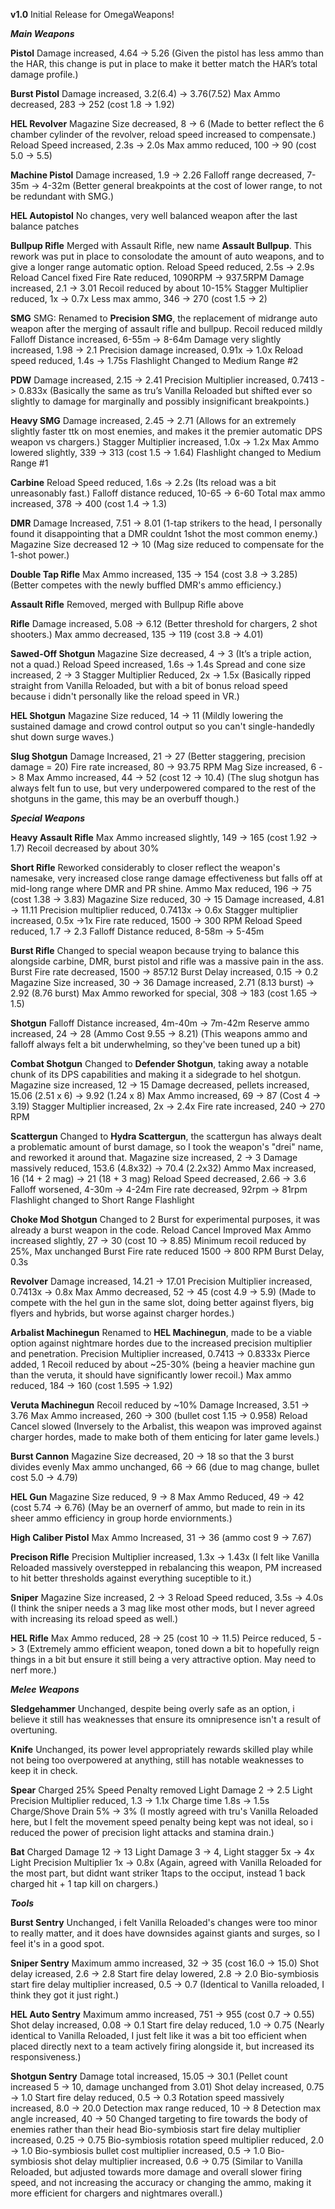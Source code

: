 **v1.0**
Initial Release for OmegaWeapons!


***Main Weapons***

**Pistol**
Damage increased, 4.64 -> 5.26 (Given the pistol has less ammo than the HAR, this change is put in place to make it better match the HAR’s total damage profile.)

**Burst Pistol**
Damage increased, 3.2(6.4) -> 3.76(7.52)
Max Ammo decreased, 283 -> 252 (cost 1.8 -> 1.92)

**HEL Revolver**
Magazine Size decreased, 8 -> 6 (Made to better reflect the 6 chamber cylinder of the revolver, reload speed increased to compensate.)
Reload Speed increased, 2.3s -> 2.0s
Max ammo reduced, 100 -> 90 (cost 5.0 -> 5.5)

**Machine Pistol**
Damage increased, 1.9 -> 2.26
Falloff range decreased, 7-35m -> 4-32m (Better general breakpoints at the cost of lower range, to not be redundant with SMG.)

**HEL Autopistol**
No changes, very well balanced weapon after the last balance patches

**Bullpup Rifle**
Merged with Assault Rifle, new name **Assault Bullpup**. This rework was put in place to consolodate the amount of auto weapons, and to give a longer range automatic option.
Reload Speed reduced, 2.5s -> 2.9s
Reload Cancel fixed
Fire Rate reduced, 1090RPM -> 937.5RPM
Damage increased, 2.1 -> 3.01 
Recoil reduced by about 10-15%
Stagger Multiplier reduced, 1x -> 0.7x
Less max ammo, 346 -> 270 (cost 1.5 -> 2)

**SMG**
SMG:
Renamed to **Precision SMG**, the replacement of midrange auto weapon after the merging of assault rifle and bullpup.
Recoil reduced mildly
Falloff Distance increased, 6-55m -> 8-64m
Damage very slightly increased, 1.98 -> 2.1
Precision damage increased, 0.91x -> 1.0x
Reload speed reduced, 1.4s -> 1.75s
Flashlight Changed to Medium Range #2

**PDW**
Damage increased, 2.15 -> 2.41
Precision Multiplier increased, 0.7413 -> 0.833x
(Basically the same as tru’s Vanilla Reloaded but shifted ever so slightly to damage for marginally and possibly insignificant breakpoints.)

**Heavy SMG**
Damage increased, 2.45 -> 2.71 (Allows for an extremely slightly faster ttk on most enemies, and makes it the premier automatic DPS weapon vs chargers.)
Stagger Multiplier increased, 1.0x -> 1.2x
Max Ammo lowered slightly, 339 -> 313 (cost 1.5 -> 1.64)
Flashlight changed to Medium Range #1

**Carbine**
Reload Speed reduced, 1.6s -> 2.2s (Its reload was a bit unreasonably fast.)
Falloff distance reduced, 10-65 -> 6-60
Total max ammo increased, 378 -> 400 (cost 1.4 -> 1.3)

**DMR**
Damage Increased, 7.51 -> 8.01 (1-tap strikers to the head, I personally found it disappointing that a DMR couldnt 1shot the most common enemy.)
Magazine Size decreased 12 -> 10 (Mag size reduced to compensate for the 1-shot power.)

**Double Tap Rifle**
Max Ammo increased, 135 -> 154 (cost 3.8 -> 3.285) (Better competes with the newly buffled DMR's ammo efficiency.)

**Assault Rifle**
Removed, merged with Bullpup Rifle above

**Rifle**
Damage increased, 5.08 -> 6.12 (Better threshold for chargers, 2 shot shooters.)
Max ammo decreased, 135 -> 119 (cost 3.8 -> 4.01)

**Sawed-Off Shotgun**
Magazine Size decreased, 4 -> 3 (It’s a triple action, not a quad.)
Reload Speed increased, 1.6s -> 1.4s
Spread and cone size increased, 2 -> 3
Stagger Multiplier Reduced, 2x -> 1.5x
(Basically ripped straight from Vanilla Reloaded, but with a bit of bonus reload speed because i didn't personally like the reload speed in VR.)

**HEL Shotgun**
Magazine Size reduced, 14 -> 11 (Mildly lowering the sustained damage and crowd control output so you can't single-handedly shut down surge waves.)

**Slug Shotgun**
Damage Increased, 21 -> 27 (Better staggering, precision damage = 20)
Fire rate increased, 80 -> 93.75 RPM
Mag Size increased, 6 -> 8
Max Ammo increased, 44 -> 52 (cost 12 -> 10.4)
(The slug shotgun has always felt fun to use, but very underpowered compared to the rest of the shotguns in the game, this may be an overbuff though.)


***Special Weapons***

**Heavy Assault Rifle**
Max Ammo increased slightly, 149 -> 165 (cost 1.92 -> 1.7)
Recoil decreased by about 30%

**Short Rifle**
Reworked considerably to closer reflect the weapon's namesake, very increased close range damage effectiveness but falls off at mid-long range where DMR and PR shine.
Ammo Max reduced, 196 -> 75 (cost 1.38 -> 3.83)
Magazine Size reduced, 30 -> 15
Damage increased, 4.81 -> 11.11
Precision multiplier reduced, 0.7413x -> 0.6x
Stagger multiplier increased, 0.5x ->1x
Fire rate reduced, 1500 -> 300 RPM
Reload Speed reduced, 1.7 -> 2.3
Falloff Distance reduced, 8-58m -> 5-45m

**Burst Rifle**
Changed to special weapon because trying to balance this alongside carbine, DMR, burst pistol and rifle was a massive pain in the ass.
Burst Fire rate decreased, 1500 -> 857.12
Burst Delay increased, 0.15 -> 0.2
Magazine Size increased, 30 -> 36
Damage increased, 2.71 (8.13 burst) -> 2.92 (8.76 burst)
Max Ammo reworked for special, 308 -> 183 (cost 1.65 -> 1.5)

**Shotgun**
Falloff Distance increased, 4m-40m -> 7m-42m
Reserve ammo increased, 24 -> 28 (Ammo Cost 9.55 -> 8.21)
(This weapons ammo and falloff always felt a bit underwhelming, so they've been tuned up a bit)

**Combat Shotgun**
Changed to **Defender Shotgun**, taking away a notable chunk of its DPS capabilities and making it a sidegrade to hel shotgun.
Magazine size increased, 12 -> 15
Damage decreased, pellets increased, 15.06 (2.51 x 6) -> 9.92 (1.24 x 8)
Max Ammo increased, 69 -> 87 (Cost 4 -> 3.19)
Stagger Multiplier increased, 2x -> 2.4x
Fire rate increased, 240 -> 270 RPM

**Scattergun**
Changed to **Hydra Scattergun**, the scattergun has always dealt a problematic amount of burst damage, so I took the weapon's "drei" name, and reworked it around that.
Magazine size increased, 2 -> 3
Damage massively reduced, 153.6 (4.8x32) -> 70.4 (2.2x32)
Ammo Max increased, 16 (14 + 2 mag) -> 21 (18 + 3 mag)
Reload Speed decreased, 2.66 -> 3.6
Falloff worsened, 4-30m -> 4-24m
Fire rate decreased, 92rpm -> 81rpm
Flashlight changed to Short Range Flashlight

**Choke Mod Shotgun**
Changed to 2 Burst for experimental purposes, it was already a burst weapon in the code.
Reload Cancel Improved
Max Ammo increased slightly, 27 -> 30 (cost 10 -> 8.85)
Minimum recoil reduced by 25%, Max unchanged
Burst Fire rate reduced 1500 -> 800 RPM
Burst Delay, 0.3s

**Revolver**
Damage increased, 14.21 -> 17.01
Precision Multiplier increased, 0.7413x -> 0.8x
Max Ammo decreased, 52 -> 45 (cost 4.9 -> 5.9)
(Made to compete with the hel gun in the same slot, doing better against flyers, big flyers and hybrids, but worse against charger hordes.)

**Arbalist Machinegun**
Renamed to **HEL Machinegun**, made to be a viable option against nightmare hordes due to the increased precision multiplier and penetration.
Precision Multiplier increased, 0.7413 -> 0.8333x
Pierce added, 1
Recoil reduced by about ~25-30% (being a heavier machine gun than the veruta, it should have significantly lower recoil.) 
Max ammo reduced, 184 -> 160 (cost 1.595 -> 1.92)

**Veruta Machinegun**
Recoil reduced by ~10%
Damage Increased, 3.51 -> 3.76
Max Ammo increased, 260 -> 300 (bullet cost 1.15 -> 0.958)
Reload Cancel slowed
(Inversely to the Arbalist, this weapon was improved against charger hordes, made to make both of them enticing for later game levels.)

**Burst Cannon**
Magazine Size decreased, 20 -> 18 so that the 3 burst divides evenly
Max ammo unchanged, 66 -> 66 (due to mag change, bullet cost 5.0 -> 4.79)

**HEL Gun**
Magazine Size reduced, 9 -> 8
Max Ammo Reduced, 49 -> 42 (cost 5.74 -> 6.76)
(May be an overnerf of ammo, but made to rein in its sheer ammo efficiency in group horde enviornments.)

**High Caliber Pistol**
Max Ammo Increased, 31 -> 36 (ammo cost 9 -> 7.67)

**Precison Rifle**
Precision Multiplier increased, 1.3x -> 1.43x
(I felt like Vanilla Reloaded massively overstepped in rebalancing this weapon, PM increased to hit better thresholds against everything suceptible to it.)

**Sniper**
Magazine Size increased, 2 -> 3
Reload Speed reduced, 3.5s -> 4.0s
(I think the sniper needs a 3 mag like most other mods, but I never agreed with increasing its reload speed as well.)

**HEL Rifle**
Max Ammo reduced, 28 -> 25 (cost 10 -> 11.5)
Peirce reduced, 5 -> 3
(Extremely ammo efficient weapon, toned down a bit to hopefully reign things in a bit but ensure it still being a very attractive option. May need to nerf more.)


***Melee Weapons***

**Sledgehammer**
Unchanged, despite being overly safe as an option, i believe it still has weaknesses that ensure its omnipresence isn't a result of overtuning.

**Knife**
Unchanged, its power level appropriately rewards skilled play while not being too overpowered at anything, still has notable weaknesses to keep it in check.

**Spear**
Charged 25% Speed Penalty removed
Light Damage 2 -> 2.5
Light Precision Multiplier reduced, 1.3 -> 1.1x
Charge time 1.8s -> 1.5s
Charge/Shove Drain  5% -> 3%
(I mostly agreed with tru's Vanilla Reloaded here, but I felt the movement speed penalty being kept was not ideal, so i reduced the power of precision light attacks and stamina drain.)

**Bat**
Charged Damage 12 -> 13 
Light Damage 3 -> 4, 
Light stagger 5x -> 4x 
Light Precision Multiplier 1x -> 0.8x
(Again, agreed with Vanilla Reloaded for the most part, but didnt want striker 1taps to the occiput, instead 1 back charged hit + 1 tap kill on chargers.)


***Tools***

**Burst Sentry**
Unchanged, i felt Vanilla Reloaded's changes were too minor to really matter, and it does have downsides against giants and surges, so I feel it's in a good spot.

**Sniper Sentry**
Maximum ammo increased, 32 -> 35 (cost 16.0 -> 15.0)
Shot delay icreased, 2.6 -> 2.8
Start fire delay lowered, 2.8 -> 2.0
Bio-symbiosis start fire delay multiplier increased, 0.5 -> 0.7
(Identical to Vanilla reloaded, I think they got it just right.)

**HEL Auto Sentry**
Maximum ammo increased, 751 -> 955 (cost 0.7 -> 0.55)
Shot delay increased, 0.08 -> 0.1
Start fire delay reduced, 1.0 -> 0.75
(Nearly identical to Vanilla Reloaded, I just felt like it was a bit too efficient when placed directly next to a team actively firing alongside it, but increased its responsiveness.)

**Shotgun Sentry**
Damage total increased, 15.05 -> 30.1 (Pellet count increased 5 -> 10, damage unchanged from 3.01)
Shot delay increased, 0.75 -> 1.0
Start fire delay reduced, 0.5 -> 0.3
Rotation speed massively increased, 8.0 -> 20.0
Detection max range reduced, 10 -> 8
Detection max angle increased, 40 -> 50
Changed targeting to fire towards the body of enemies rather than their head
Bio-symbiosis start fire delay multiplier increased, 0.25 -> 0.75
Bio-symbiosis rotation speed multiplier reduced, 2.0 -> 1.0
Bio-symbiosis bullet cost multiplier increased, 0.5 -> 1.0
Bio-symbiosis shot delay multiplier increased, 0.6 -> 0.75
(Similar to Vanilla Reloaded, but adjusted towards more damage and overall slower firing speed, and not increasing the accuracy or changing the ammo, making it more efficient for chargers and nightmares overall.)